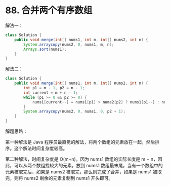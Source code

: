 # 88. 合并两个有序数组

解法一：

``` java
class Solution {
    public void merge(int[] nums1, int m, int[] nums2, int n) {
        System.arraycopy(nums2, 0, nums1, m, n);
        Arrays.sort(nums1);
    }
}
```

解法二：

``` java
class Solution {
    public void merge(int[] nums1, int m, int[] nums2, int n) {
        int p1 = m - 1, p2 = n - 1;
        int current = m + n - 1;
        while (p1 >= 0 && p2 >= 0) {
            nums1[current--] = nums1[p1] > nums2[p2] ? nums1[p1--] : nums2[p2--];
        }
        System.arraycopy(nums2, 0, nums1, 0, p2 + 1);
    }
}
```

解题思路：

第一种解法是 Java 程序员最直觉的解法，将两个数组的元素放在一起，然后排序。这个解法时间复杂度较高。

第二种解法，时间复杂度是 O(m+n)。因为 nums1 数组的实际长度是 m + n，因此，可以从两个数组找较大的元素，放到 nums1 数组最末尾。当有一个数组中的元素被取完后，如果是 nums2 被取完，那么则完成了合并，如果是 nums1 被取完，则将 nums2 剩余的元素复制到 nums1 开头即可。